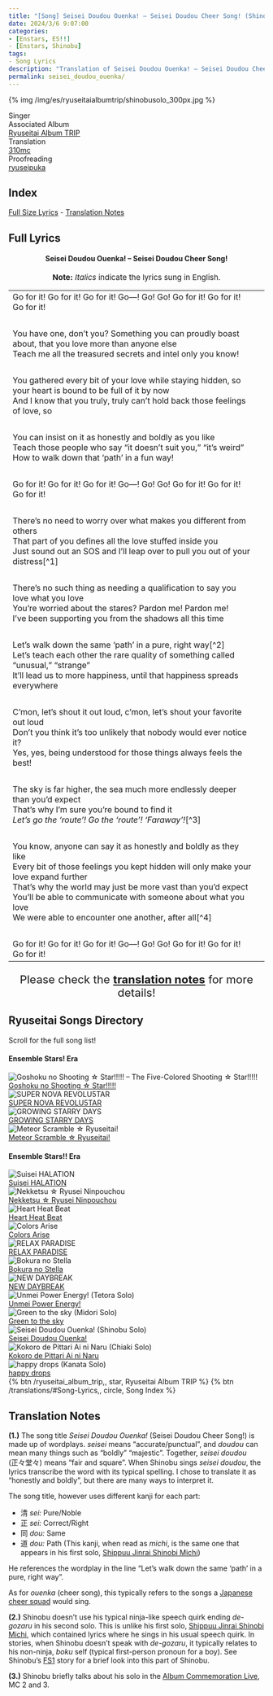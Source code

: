 ```yaml
---
title: "[Song] Seisei Doudou Ouenka! – Seisei Doudou Cheer Song! (Shinobu Solo)"
date: 2024/3/6 9:07:00
categories:
- [Enstars, ES!!]
- [Enstars, Shinobu]
tags:
- Song Lyrics
description: "Translation of Seisei Doudou Ouenka! – Seisei Doudou Cheer Song! (Shinobu Solo) Song Lyrics by 310mc. Sung by Shinobu from the Shinobu Album TRIP."
permalink: seisei_doudou_ouenka/
---
```


{% img /img/es/ryuseitaialbumtrip/shinobusolo_300px.jpg %}

<div class="three-wrapper" style="--storyColor:#5ac189;--storyColor-rgb:90,193,137;--storyColor-h:147.4;--storyColor-s:45.4%;--storyColor-l:55.5%;">
    <div class="info-area">
        <div class="info">
            <div class="info-item characters">
                <div class="label">
                    Singer
                </div>
                <div class="value">
                <a href="/categories/Enstars/Shinobu" character="Shinobu"></a>
                </div>
            </div>
            <div class="info-item one">
                <div class="label">
                    Associated Album
                </div>
                <div class="value">
                    <a href="/ryuseitai_album_trip">Ryuseitai Album TRIP</a>
                </div>
            </div>
            <div class="info-item two">
                <div class="label">
                    Translation
                </div>
                <div class="value">
                    <a href="/about">310mc</a>
                </div>
            </div>
            <div class="info-item three">
                <div class="label">
                   Proofreading
                </div>
                <div class="value">
                    <a href="https://ryuseipuka.notion.site/proofed-by-ryuseipuka-020757643ea94baabea5e7d21f325a8b" target="_blank">ryuseipuka</a>
                </div>
            </div>
        </div>
    </div>
</div>

<!-- more -->

## Index
<a href="#Full-Lyrics">Full Size Lyrics</a> - <a href="#Translation-Notes">Translation Notes</a></p>

## Full Lyrics

<h4 style="text-align:center;">Seisei Doudou Ouenka! – Seisei Doudou Cheer Song!</h4>

<p style="text-align:center;font-size:15px;"><b>Note:</b> <em>Italics</em> indicate the lyrics sung in English.</p>

<table class="lyrics solo">
  <tr>
    <td>
      Go for it! Go for it! Go for it! Go—! Go! Go! Go for it! Go for it! Go for it!
    </td>
  </tr>
  <tr>
    <td><br></td>
    <td><br></td>
  </tr>
  <tr>
    <td>
      You have one, don’t you? Something you can proudly boast about, that you love more than anyone else
      <br>
      Teach me all the treasured secrets and intel only you know!
    </td>
  </tr>
  <tr>
    <td><br></td>
    <td><br></td>
  </tr>
  <tr>
    <td>
      You gathered every bit of your love while staying hidden, so your heart is bound to be full of it by now
      <br>
      And I know that you truly, truly can’t hold back those feelings of love, so
    </td>
  </tr>
  <tr>
    <td><br></td>
    <td><br></td>
  </tr>
  <tr>
    <td>
      You can insist on it as honestly and boldly as you like
      <br>
      Teach those people who say “it doesn’t suit you,” “it’s weird”
      <br>
      How to walk down that ‘path’ in a fun way!
    </td>
  </tr>
  <tr>
    <td><br></td>
    <td><br></td>
  </tr>
  <tr>
    <td>
      Go for it! Go for it! Go for it! Go—! Go! Go! Go for it! Go for it! Go for it!
    </td>
  </tr>
  <tr>
    <td><br></td>
    <td><br></td>
  </tr>
  <tr>
    <td>
      There’s no need to worry over what makes you different from others
      <br>
      That part of you defines all the love stuffed inside you
      <br>
      Just sound out an SOS and I’ll leap over to pull you out of your distress[^1]
    </td>
  </tr>
  <tr>
    <td><br></td>
    <td><br></td>
  </tr>
   <tr>
    <td>
      There’s no such thing as needing a qualification to say you love what you love
      <br>
      You’re worried about the stares? Pardon me! Pardon me!
      <br>
      I’ve been supporting you from the shadows all this time
    </td>
  </tr>
  <tr>
    <td><br></td>
    <td><br></td>
  </tr>
   <tr>
    <td>
      Let’s walk down the same ‘path’ in a pure, right way[^2]
      <br>
      Let’s teach each other the rare quality of something called “unusual,” “strange”
      <br>
      It’ll lead us to more happiness, until that happiness spreads everywhere
    </td>
  </tr>
  <tr>
    <td><br></td>
    <td><br></td>
  </tr>
   <tr>
    <td>
      C’mon, let’s shout it out loud, c’mon, let’s shout your favorite out loud
      <br>
      Don’t you think it’s too unlikely that nobody would ever notice it?
      <br>
      Yes, yes, being understood for those things always feels the best!
    </td>
  </tr>
  <tr>
    <td><br></td>
    <td><br></td>
  </tr>
   <tr>
    <td>
      The sky is far higher, the sea much more endlessly deeper than you’d expect
      <br>
      That’s why I’m sure you’re bound to find it
      <br>
      <em>Let’s go the ‘route’! Go the ‘route’! ‘Faraway’!</em>[^3]
    </td>
  </tr>
  <tr>
    <td><br></td>
    <td><br></td>
  </tr>
   <tr>
    <td>
      You know, anyone can say it as honestly and boldly as they like
      <br>
      Every bit of those feelings you kept hidden will only make your love expand further
      <br>
      That’s why the world may just be more vast than you’d expect
      <br>
      You’ll be able to communicate with someone about what you love
      <br>
      We were able to encounter one another, after all[^4]
    </td>
  </tr>
  <tr>
    <td><br></td>
    <td><br></td>
  </tr>
   <tr>
    <td>
      Go for it! Go for it! Go for it! Go—! Go! Go! Go for it! Go for it! Go for it!
    </td>
  </tr>
</table>

<p style="text-align:center;font-size:22px;">Please check the <a href="#Translation-Notes"><b>translation notes</b></a> for more details!</p>

## Ryuseitai Songs Directory

<article class="storybox">
  <div class="storytext">Scroll for the full song list!</div>
  <h4 class="storyheader">Ensemble Stars! Era</h4>
  <div class="stories">
      <div class="story">
          <div class="thumbimage">
              <img
                  src="/img/es/songs/ryuseitaiunitsong2ndcd_300px.jpg"
                  alt="Goshoku no Shooting ☆ Star!!!!! – The Five-Colored Shooting ☆ Star!!!!!"
              />
          </div>
          <a href="/goshoku_no_shooting_star" class="storyName" target="_blank">
              <span>Goshoku no Shooting ☆ Star!!!!!</span>
              <span class="read"></span>
          </a>
      </div>
      <div class="story">
          <div class="thumbimage">
              <img
                  src="/img/es/songs/ryuseitaiunitsong3rdcd_300px.jpg"
                  alt="SUPER NOVA REVOLU5TAR"
              />
          </div>
          <a href="/SUPER_NOVA_REVOLU5TAR" class="storyName" target="_blank">
              <span>SUPER NOVA REVOLU5TAR</span>
              <span class="read"></span>
          </a>
      </div>
      <div class="story">
          <div class="thumbimage">
              <img
                  src="/img/es/songs/ryuseitaiunitsong3rdcd_300px.jpg"
                  alt="GROWING STARRY DAYS"
              />
          </div>
          <a href="/GROWING_STARRY_DAYS" class="storyName" target="_blank">
              <span>GROWING STARRY DAYS</span>
              <span class="read"></span>
          </a>
      </div>
      <div class="story">
          <div class="thumbimage">
              <img
                  src="/img/es/songs/ryuseitaiswitchanimeed.jpg"
                  alt="Meteor Scramble ☆ Ryuseitai!"
              />
          </div>
          <a href="/meteor_scramble_ryuseitai" class="storyName" target="_blank">
              <span>Meteor Scramble ☆ Ryuseitai!</span>
              <span class="read"></span>
          </a>
      </div>
  </div>
  <h4 class="storyheader">Ensemble Stars!! Era</h4>
  <div class="stories">
    <div class="story">
        <div class="thumbimage">
            <img
                src="/img/es/songs/suiseihalation_300px.jpg"
                alt="Suisei HALATION"
            />
        </div>
        <a href="/suisei_HALATION" class="storyName" target="_blank">
            <span>Suisei HALATION</span>
            <span class="read"></span>
        </a>
    </div>
    <div class="story">
        <div class="thumbimage">
            <img
                src="/img/es/songs/nekketsuryuseininpouchou_300px.jpg"
                alt="Nekketsu ☆ Ryusei Ninpouchou"
            />
        </div>
        <a href="/nekketsu_ryusei_ninpouchou" class="storyName" target="_blank">
            <span>Nekketsu ☆ Ryusei Ninpouchou</span>
            <span class="read"></span>
        </a>
    </div>
    <div class="story">
        <div class="thumbimage">
            <img
                src="/img/es/songs/heartheatbeat_300px.jpg"
                alt="Heart Heat Beat"
            />
        </div>
        <a href="/heart_heat_beat" class="storyName" target="_blank">
            <span>Heart Heat Beat</span>
            <span class="read"></span>
        </a>
    </div>
    <div class="story">
        <div class="thumbimage">
            <img
                src="/img/es/songs/colorsarise_300px.jpg"
                alt="Colors Arise"
            />
        </div>
        <a href="/colors_arise" class="storyName" target="_blank">
            <span>Colors Arise</span>
            <span class="read"></span>
        </a>
    </div>
    <div class="story">
        <div class="thumbimage">
            <img
                src="/img/es/songs/relaxparadise_300px.jpg"
                alt="RELAX PARADISE"
            />
        </div>
        <a href="/RELAX_PARADISE" class="storyName" target="_blank">
            <span>RELAX PARADISE</span>
            <span class="read"></span>
        </a>
    </div>
    <div class="story">
        <div class="thumbimage">
            <img
                src="/img/es/songs/bokuranostella_300px.jpg"
                alt="Bokura no Stella"
            />
        </div>
        <a href="/bokura_no_stella" class="storyName" target="_blank">
            <span>Bokura no Stella</span>
            <span class="read"></span>
        </a>
    </div>
    <div class="story">
        <div class="thumbimage">
            <img
                src="/img/es/ryuseitaialbumtrip/ryuseitaialbumtrip_300px.jpg"
                alt="NEW DAYBREAK"
            />
        </div>
        <a href="/NEW_DAYBREAK" class="storyName" target="_blank">
            <span>NEW DAYBREAK</span>
            <span class="read"></span>
        </a>
    </div>
    <div class="story">
        <div class="thumbimage">
            <img
                src="/img/es/ryuseitaialbumtrip/tetorasolo_300px.jpg"
                alt="Unmei Power Energy! (Tetora Solo)"
            />
        </div>
        <a href="/unmei_power_energy" class="storyName" target="_blank">
            <span>Unmei Power Energy!</span>
            <span class="read"></span>
        </a>
    </div>
    <div class="story">
        <div class="thumbimage">
            <img
                src="/img/es/ryuseitaialbumtrip/midorisolo_300px.jpg"
                alt="Green to the sky (Midori Solo)"
            />
        </div>
        <a href="/green_to_the_sky" class="storyName" target="_blank">
            <span>Green to the sky</span>
            <span class="read"></span>
        </a>
    </div>
    <div class="story">
        <div class="thumbimage">
            <img
                src="/img/es/ryuseitaialbumtrip/shinobusolo_300px.jpg"
                alt="Seisei Doudou Ouenka! (Shinobu Solo)"
            />
        </div>
        <a href="/seisei_doudou_ouenka" class="storyName" target="_blank">
            <span>Seisei Doudou Ouenka!</span>
            <span class="read"></span>
        </a>
    </div>
    <div class="story">
        <div class="thumbimage">
            <img
                src="/img/es/ryuseitaialbumtrip/chiakisolo_300px.jpg"
                alt="Kokoro de Pittari Ai ni Naru (Chiaki Solo)"
            />
        </div>
        <a href="/kokoro_de_pittari_ai_ni_naru" class="storyName" target="_blank">
            <span>Kokoro de Pittari Ai ni Naru</span>
            <span class="read"></span>
        </a>
    </div>
    <div class="story">
        <div class="thumbimage">
            <img
                src="/img/es/ryuseitaialbumtrip/kanatasolo_300px.jpg"
                alt="happy drops (Kanata Solo)"
            />
        </div>
        <a href="/happy_drops" class="storyName" target="_blank">
            <span>happy drops</span>
            <span class="read"></span>
        </a>
    </div>
  </div>
</article>

<div toc>
{% btn /ryuseitai_album_trip,, star, Ryuseitai Album TRIP %}
{% btn /translations/#Song-Lyrics,, circle, Song Index %}
</div>

## Translation Notes

<b>(1.)</b> The song title <em>Seisei Doudou Ouenka!</em> (Seisei Doudou Cheer Song!) is made up of wordplays. <em>seisei</em> means “accurate/punctual”, and <em>doudou</em> can mean many things such as “boldly” “majestic”. Together, <em>seisei doudou</em> (正々堂々) means “fair and square”. When Shinobu sings <em>seisei doudou</em>, the lyrics transcribe the word with its typical spelling. I chose to translate it as “honestly and boldly”, but there are many ways to interpret it.

The song title, however uses different kanji for each part:

- 清 <em>sei:</em> Pure/Noble
- 正 <em>sei:</em> Correct/Right
- 同 <em>dou:</em> Same
- 道 <em>dou:</em> Path (This kanji, when read as <em>michi</em>, is the same one that appears in his first solo, <a href="https://ensemble-stars.fandom.com/wiki/Shippuu_Jinrai_Shinobi_Michi_(Lyrics)" target="_blank">Shippuu Jinrai Shinobi Michi</a>)

He references the wordplay in the line “Let’s walk down the same ‘path’ in a pure, right way”.

As for <em>ouenka</em> (cheer song), this typically refers to the songs a <a href="https://en.wikipedia.org/wiki/%C5%8Cendan" target="_blank">Japanese cheer squad</a> would sing.

<b>(2.)</b> Shinobu doesn’t use his typical ninja-like speech quirk ending <em>de-gozaru</em> in his second solo. This is unlike his first solo, <a href="https://ensemble-stars.fandom.com/wiki/Shippuu_Jinrai_Shinobi_Michi_(Lyrics)" target="_blank">Shippuu Jinrai Shinobi Michi</a>, which contained lyrics where he sings in his usual speech quirk. In stories, when Shinobu doesn’t speak with <em>de-gozaru</em>, it typically relates to his non-ninja, <em>boku</em> self (typical first-person pronoun for a boy). See Shinobu’s <a href="/dear_me_before_i_became_a_ninja" target="_blank">FS1</a> story for a brief look into this part of Shinobu.

<b>(3.)</b> Shinobu briefly talks about his solo in the <a href="/ryuseitai_album_trip/#MC-2" target="_blank">Album Commemoration Live</a>, MC 2 and 3.

[^1]: Originally, Shinobu rhymes “SOS” with “oh-hisse” (pronounced oh-es), the French version of “heave-ho”. I decided to make it rhyme with “distress” in my translation. Thank you <a href="https://twitter.com/yoroshikilled" target="_blank">Peace</a> for the localization!
[^2]: This line references his song title, “Seisei Doudou”. Please check the <a href="#Translation-Notes">translation notes</a> for more information!
[^3]: These English lyrics sound as if Shinobu is saying “gozaru” when singing!
[^4]: Shinobu uses the first-person pronoun <em>bokura</em>. This is unlike his first solo, where he only uses the ninja-like first-person pronoun <em>sessha</em>. Please check the <a href="#Translation-Notes">translation notes</a> for more information!